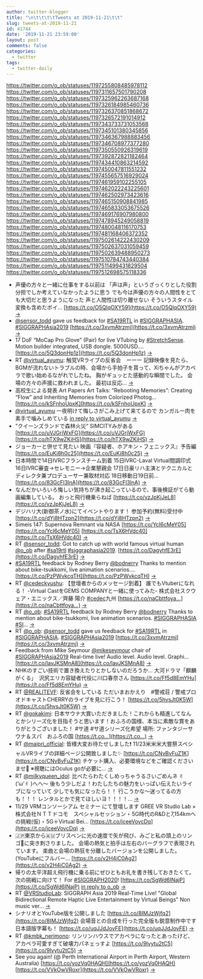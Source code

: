 ```yaml
---
author: twitter-blogger
title: "\n\t\t\t\tTweets at 2019-11-21\t\t"
slug: tweets-at-2019-11-21
id: 41744
date: '2019-11-21 23:59:00'
layout: post
comments: false
categories:
  - twitter
tags:
  - twitter-daily
---
```


https://twitter.com/o_ob/statuses/1197255808485978112 https://twitter.com/o_ob/statuses/1197311657501790208 https://twitter.com/o_ob/statuses/1197325962263687168 https://twitter.com/o_ob/statuses/1197326184985460736 https://twitter.com/o_ob/statuses/1197326370851868672 https://twitter.com/o_ob/statuses/1197326572191014912 https://twitter.com/o_ob/statuses/1197343733731053568 https://twitter.com/o_ob/statuses/1197345101380345856 https://twitter.com/o_ob/statuses/1197346367988883456 https://twitter.com/o_ob/statuses/1197346708977377280 https://twitter.com/o_ob/statuses/1197350550926319619 https://twitter.com/o_ob/statuses/1197392872821182464 https://twitter.com/o_ob/statuses/1197434410863214592 https://twitter.com/o_ob/statuses/1197450047811551232 https://twitter.com/o_ob/statuses/1197455657516929024 https://twitter.com/o_ob/statuses/1197461959102255105 https://twitter.com/o_ob/statuses/1197462022243225601 https://twitter.com/o_ob/statuses/1197462502973423616 https://twitter.com/o_ob/statuses/1197465150908841985 https://twitter.com/o_ob/statuses/1197465833053675526 https://twitter.com/o_ob/statuses/1197469176907980800 https://twitter.com/o_ob/statuses/1197478945249058819 https://twitter.com/o_ob/statuses/1197480048116170753 https://twitter.com/o_ob/statuses/1197481168406372352 https://twitter.com/o_ob/statuses/1197502614222430209 https://twitter.com/o_ob/statuses/1197502637031059459 https://twitter.com/o_ob/statuses/1197502639488950273 https://twitter.com/o_ob/statuses/1197510784743440384 https://twitter.com/o_ob/statuses/1197511499431829504 https://twitter.com/o_ob/statuses/1197512698575118336  

*   声優の方々と一緒に仕事をする以前は 「声は声」というざっくりとした役割分担でしか考えていなかったように思う でも今は声優の方々の人間性をとても大切だと思うようになった 声と人間性は切り離せない そういうスタイル変換も含めたボイ… [https://t.co/O5QlqOXY59](https://t.co/O5QlqOXY59) [->](https://twitter.com/o_ob/statuses/1197255808485978112)
*   [@sensor_todd](https://twitter.com/sensor_todd) gave us feedback for [#SA19RTL](https://twitter.com/search?q=%23SA19RTL&src=hash) in [#SIGGRAPHASIA](https://twitter.com/search?q=%23SIGGRAPHASIA&src=hash). [#SIGGRAPHAsia2019](https://twitter.com/search?q=%23SIGGRAPHAsia2019&src=hash) [https://t.co/3xvmAtrzmj](https://t.co/3xvmAtrzmj) [->](https://twitter.com/o_ob/statuses/1197311657501790208)
*   17 DoF “MoCap Pro Glove” (Pair) for live VTubing by [#StretchSense](https://twitter.com/search?q=%23StretchSense&src=hash). Motion builder integrated, USB dongle. 5000USD.… [https://t.co/5Q3donHp1z](https://t.co/5Q3donHp1z) [->](https://twitter.com/o_ob/statuses/1197325962263687168)
*   RT [@virtual_ayumu](https://twitter.com/virtual_ayumu): 触覚VRライブの反省会　ーーー 記録映像を見たら、BGMが流れないトラブルの時、会場から手拍子を貰って、Xiちゃんがアカペラで歌い始めるながれでしたね。 胸がギュッとた感動的な瞬間でした。 会場の方々の声援に救われました。 最初は反応… [->](https://twitter.com/o_ob/statuses/1197326184985460736)
*   高校生による発表 Art Papers Art Talks: “Rebooting Memories”: Creating “Flow” and Inheriting Memories from Colorized Photog… [https://t.co/kSFnhoUpxK](https://t.co/kSFnhoUpxK) [->](https://twitter.com/o_ob/statuses/1197326370851868672)
*   [@virtual_ayumu](https://twitter.com/virtual_ayumu) 一夜明けて悔しさがこみ上げて来てるので カンガルー肉を素手で噛みしめている [in reply to virtual_ayumu](https://twitter.com/virtual_ayumu/statuses/1197147375711604738) [->](https://twitter.com/o_ob/statuses/1197326572191014912)
*   ”クイーンズランドで森林火災“ SIMCITYみがある [https://t.co/uVJGriWxFG](https://t.co/uVJGriWxFG) [https://t.co/hTX9wZKiHS](https://t.co/hTX9wZKiHS) [->](https://twitter.com/o_ob/statuses/1197343733731053568)
*   ジョーカーと併せて見たい 映画『容疑者、ホアキン・フェニックス』予告編 [https://t.co/EuKi8h0c25](https://t.co/EuKi8h0c25) [->](https://twitter.com/o_ob/statuses/1197345101380345856)
*   日本時間で14日IVRCフランスチーム到着 15日IVRC-Laval Virtual間調印式 16日IVRC審査→セレモニー→企業懇親会 17日日豪リハ主演とテクニカルとディレクタ兼プロデューサー兼取材対応 18日移動日19日前… [https://t.co/83GcFl3lnA](https://t.co/83GcFl3lnA) [->](https://twitter.com/o_ob/statuses/1197346367988883456)
*   なんだかいろいろ悔しい気持ちが沸き起こっているので、事後検証がてら動画編集している。 おっと飛行機乗らねば [https://t.co/vzJpKjJeL8](https://t.co/vzJpKjJeL8) [->](https://twitter.com/o_ob/statuses/1197346708977377280)
*   デジハリ大(新御茶ノ水)にてイベントやります！ 参加予約(無料)受付中 [https://t.co/dYj8HTzpn2](https://t.co/dYj8HTzpn2) [->](https://twitter.com/o_ob/statuses/1197350550926319619)
*   Simeis 147: Supernova Remnant via NASA [https://t.co/YcI6cMeY05](https://t.co/YcI6cMeY05) [https://t.co/TsX6HVdc40](https://t.co/TsX6HVdc40) [->](https://twitter.com/o_ob/statuses/1197392872821182464)
*   RT [@sensor_todd](https://twitter.com/sensor_todd): Got to catch up with world famous virtual human [@o_ob](https://twitter.com/o_ob) after [#sa19rtl](https://twitter.com/search?q=%23sa19rtl&src=hash) [#siggraphasia2019](https://twitter.com/search?q=%23siggraphasia2019&src=hash). [https://t.co/DagyhfE3rE](https://t.co/DagyhfE3rE) [->](https://twitter.com/o_ob/statuses/1197434410863214592)
*   [#SA19RTL](https://twitter.com/search?q=%23SA19RTL&src=hash) feedback by Rodney Berry [@bodnerry](https://twitter.com/bodnerry) Thanks to mention about bike-tsukkomi, live animation scenarios.… [https://t.co/PzPWvkcqTH](https://t.co/PzPWvkcqTH) [->](https://twitter.com/o_ob/statuses/1197450047811551232)
*   RT [@cedeckyushu](https://twitter.com/cedeckyushu): 【登壇者からのメッセージ到着】 誰でもVtuberになれる！ -Virtual CastをGEMS COMPANYと一緒に使ってみた- 株式会社スクウェア・エニックス／齊藤 陽介 [#cedec](https://twitter.com/search?q=%23cedec&src=hash)九州 [https://t.co/naCbttfoya…](https://t.co/naCbttfoya…) [->](https://twitter.com/o_ob/statuses/1197455657516929024)
*   RT [@o_ob](https://twitter.com/o_ob): [#SA19RTL](https://twitter.com/search?q=%23SA19RTL&src=hash) feedback by Rodney Berry [@bodnerry](https://twitter.com/bodnerry) Thanks to mention about bike-tsukkomi, live animation scenarios. [#SIGGRAPHASIA](https://twitter.com/search?q=%23SIGGRAPHASIA&src=hash) [#SI](https://twitter.com/search?q=%23SI&src=hash)… [->](https://twitter.com/o_ob/statuses/1197461959102255105)
*   RT [@o_ob](https://twitter.com/o_ob): [@sensor_todd](https://twitter.com/sensor_todd) gave us feedback for [#SA19RTL](https://twitter.com/search?q=%23SA19RTL&src=hash) in [#SIGGRAPHASIA](https://twitter.com/search?q=%23SIGGRAPHASIA&src=hash). [#SIGGRAPHAsia2019](https://twitter.com/search?q=%23SIGGRAPHAsia2019&src=hash) [https://t.co/3xvmAtrzmj](https://t.co/3xvmAtrzmj) [->](https://twitter.com/o_ob/statuses/1197462022243225601)
*   Feedback from Mike Seymour [@mikeseymour](https://twitter.com/mikeseymour) chair of [#SIGGRAPHAsia2019](https://twitter.com/search?q=%23SIGGRAPHAsia2019&src=hash) Real-time live! Audio level. Audio level. Graphi… [https://t.co/lavJKSMnA8](https://t.co/lavJKSMnA8) [->](https://twitter.com/o_ob/statuses/1197462502973423616)
*   NHKのすごい技術で置き換えたりとかしないのだろうか… 大河ドラマ「麒麟がくる」　沢尻エリカ容疑者代役に川口春奈さん [https://t.co/Ff5d8EmYHu](https://t.co/Ff5d8EmYHu) [->](https://twitter.com/o_ob/statuses/1197465150908841985)
*   RT [@REALITEVF](https://twitter.com/REALITEVF): 反省会をしている ただいまおかえり　#警戒荘 / 警戒ブロオドキャストCHERRYのライブを見に行こう！ [https://t.co/5hvsJt0K5W](https://t.co/5hvsJt0K5W) [->](https://twitter.com/o_ob/statuses/1197465833053675526)
*   RT [@gokakimi](https://twitter.com/gokakimi): 日本サウナ大賞いただきました！これからも精進してなんとかシリーズ化を目指そうと思います！おふろの国様、本当に素敵な賞をありがとうございました！ #サ道 ⁦#サ道シリーズ化希望⁩ 場所: ファンタジーサウナ＆スパ　おふろの国 [https://t.co…](https://t.co…) [->](https://twitter.com/o_ob/statuses/1197469176907980800)
*   RT [@maipri_official](https://twitter.com/maipri_official): 皆様大変お待たせしました❗ 11/23米米米大嘗祭スペシャルVRライブの詳細ページ公開致しました✨ [https://t.co/CNvBvFuZ1K](https://t.co/CNvBvFuZ1K) チケット購入、必要環境などをご確認くださいませ🍚 ※視聴にはOculus goが必要に… [->](https://twitter.com/o_ob/statuses/1197478945249058819)
*   RT [@milkyqueen_idol](https://twitter.com/milkyqueen_idol): 比べたらわたくしめっちゃうるさいごめんネ ✌︎('ω'✌︎ )へへ〜 後もう少しだよ！わたしたちの魅力をいっぱい伝えたいライブになっていて 少しでも気になったら！！ 行こうかな〜迷ってるの方も！！！ レンタルとかで見てほしいヨ！！！！… [->](https://twitter.com/o_ob/statuses/1197480048116170753)
*   11/29 VRMコンソーシアム セミナー にて登壇します GREE VR Studio Lab × 株式会社ＮＴＴドコモ　スペシャルセッション ‣ 5G時代のR&Dと7,154kmへの挑戦(仮) ‣ 5G＋Virtual Bei… [https://t.co/jceeVovcDq](https://t.co/jceeVovcDq) [->](https://twitter.com/o_ob/statuses/1197481168406372352)
*   🇯🇵東京から🇦🇺ブリスベンに光の速度で矢が飛び、みごと私の頭上のリンゴ🍎に突き刺さりました。 会場の熱気と拍手は左右のバーグラフで表現されています。 楽曲と会場の熱狂を分離したバージョンを公開しました。 (YouTubeにフルバー… [https://t.co/v2H4iC0Ag2](https://t.co/v2H4iC0Ag2) [->](https://twitter.com/o_ob/statuses/1197502614222430209)
*   帰りの太平洋超え飛行機に乗る前にぜひともお礼を書き残しておきたくて。 次の挑戦に向けて！ For [#SIGGRAPH2020](https://twitter.com/search?q=%23SIGGRAPH2020&src=hash)! [https://t.co/SgWd6INajP](https://t.co/SgWd6INajP) [in reply to o_ob](https://twitter.com/o_ob/statuses/1197502614222430209) [->](https://twitter.com/o_ob/statuses/1197502637031059459)
*   RT [@VRStudioLab](https://twitter.com/VRStudioLab): SIGGRAPH Asia 2019 Real-Time Live! "Global Bidirectional Remote Haptic Live Entertainment by Virtual Beings" Non music ver… [->](https://twitter.com/o_ob/statuses/1197502639488950273)
*   シナリオとYouTube版を公開しました [https://t.co/8IMJzWjfq2](https://t.co/8IMJzWjfq2) 会場音との合成を行った完全版も鋭意制作中です 日本語版字幕も！ [https://t.co/uqJJdJovFE](https://t.co/uqJJdJovFE) [->](https://twitter.com/o_ob/statuses/1197510784743440384)
*   RT [@kmbk_nerimono](https://twitter.com/kmbk_nerimono): リンリンハウスでアカペラになったとあったけど、アカペラ可愛すぎて破壊力パネェっすよ [https://t.co/9lvytu2tC5](https://t.co/9lvytu2tC5) [->](https://twitter.com/o_ob/statuses/1197511499431829504)
*   See you again! (@ Perth International Airport in Perth Airport, Western Australia) [https://t.co/yozVq0HAQH](https://t.co/yozVq0HAQH) [https://t.co/VVkOwVRoxr](https://t.co/VVkOwVRoxr) [->](https://twitter.com/o_ob/statuses/1197512698575118336)